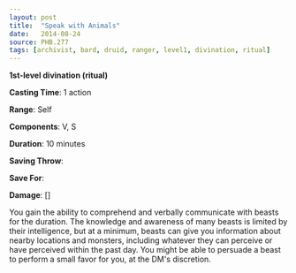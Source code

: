 ```yaml
---
layout: post
title:  "Speak with Animals"
date:   2014-08-24
source: PHB.277
tags: [archivist, bard, druid, ranger, level1, divination, ritual]
---
```


**1st-level divination (ritual)**

**Casting Time**: 1 action

**Range**: Self

**Components**: V, S

**Duration**: 10 minutes

**Saving Throw**:

**Save For**:

**Damage**: []

You gain the ability to comprehend and verbally communicate with beasts for the duration. The knowledge and awareness of many beasts is limited by their intelligence, but at a minimum, beasts can give you information about nearby locations and monsters, including whatever they can perceive or have perceived within the past day. You might be able to persuade a beast to perform a small favor for you, at the DM's discretion.
